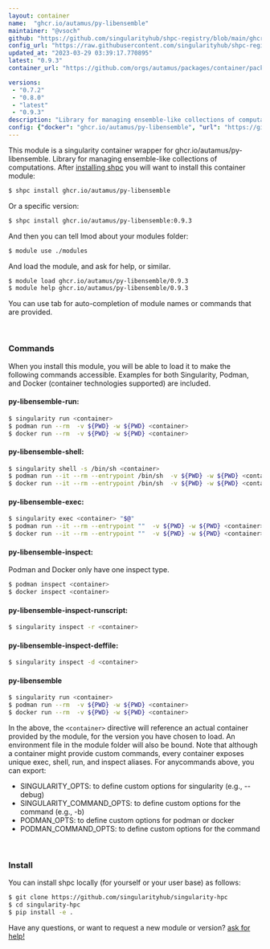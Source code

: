 ```yaml
---
layout: container
name:  "ghcr.io/autamus/py-libensemble"
maintainer: "@vsoch"
github: "https://github.com/singularityhub/shpc-registry/blob/main/ghcr.io/autamus/py-libensemble/container.yaml"
config_url: "https://raw.githubusercontent.com/singularityhub/shpc-registry/main/ghcr.io/autamus/py-libensemble/container.yaml"
updated_at: "2023-03-29 03:39:17.770895"
latest: "0.9.3"
container_url: "https://github.com/orgs/autamus/packages/container/package/py-libensemble"

versions:
 - "0.7.2"
 - "0.8.0"
 - "latest"
 - "0.9.3"
description: "Library for managing ensemble-like collections of computations."
config: {"docker": "ghcr.io/autamus/py-libensemble", "url": "https://github.com/orgs/autamus/packages/container/package/py-libensemble", "maintainer": "@vsoch", "description": "Library for managing ensemble-like collections of computations.", "latest": {"0.9.3": "sha256:f36fa5319ce2c2098a8ea7a5dc0a1bd8eaa0e72d010a0e38d405a8eefa70c586"}, "tags": {"0.7.2": "sha256:590852c32b8b4e5ea6dc5d6909a64f3128f972b062eb362ee5ee3d2c51840b99", "0.8.0": "sha256:b594a04013badc5866635d4d4ade3c21acba4540fa4fa082d7fbb4fc1fc193fb", "latest": "sha256:f36fa5319ce2c2098a8ea7a5dc0a1bd8eaa0e72d010a0e38d405a8eefa70c586", "0.9.3": "sha256:f36fa5319ce2c2098a8ea7a5dc0a1bd8eaa0e72d010a0e38d405a8eefa70c586"}}
---
```


This module is a singularity container wrapper for ghcr.io/autamus/py-libensemble.
Library for managing ensemble-like collections of computations.
After [installing shpc](#install) you will want to install this container module:


```bash
$ shpc install ghcr.io/autamus/py-libensemble
```

Or a specific version:

```bash
$ shpc install ghcr.io/autamus/py-libensemble:0.9.3
```

And then you can tell lmod about your modules folder:

```bash
$ module use ./modules
```

And load the module, and ask for help, or similar.

```bash
$ module load ghcr.io/autamus/py-libensemble/0.9.3
$ module help ghcr.io/autamus/py-libensemble/0.9.3
```

You can use tab for auto-completion of module names or commands that are provided.

<br>

### Commands

When you install this module, you will be able to load it to make the following commands accessible.
Examples for both Singularity, Podman, and Docker (container technologies supported) are included.

#### py-libensemble-run:

```bash
$ singularity run <container>
$ podman run --rm  -v ${PWD} -w ${PWD} <container>
$ docker run --rm  -v ${PWD} -w ${PWD} <container>
```

#### py-libensemble-shell:

```bash
$ singularity shell -s /bin/sh <container>
$ podman run --it --rm --entrypoint /bin/sh  -v ${PWD} -w ${PWD} <container>
$ docker run --it --rm --entrypoint /bin/sh  -v ${PWD} -w ${PWD} <container>
```

#### py-libensemble-exec:

```bash
$ singularity exec <container> "$@"
$ podman run --it --rm --entrypoint ""  -v ${PWD} -w ${PWD} <container> "$@"
$ docker run --it --rm --entrypoint ""  -v ${PWD} -w ${PWD} <container> "$@"
```

#### py-libensemble-inspect:

Podman and Docker only have one inspect type.

```bash
$ podman inspect <container>
$ docker inspect <container>
```

#### py-libensemble-inspect-runscript:

```bash
$ singularity inspect -r <container>
```

#### py-libensemble-inspect-deffile:

```bash
$ singularity inspect -d <container>
```



#### py-libensemble

```bash
$ singularity run <container>
$ podman run --rm  -v ${PWD} -w ${PWD} <container>
$ docker run --rm  -v ${PWD} -w ${PWD} <container>
```


In the above, the `<container>` directive will reference an actual container provided
by the module, for the version you have chosen to load. An environment file in the
module folder will also be bound. Note that although a container
might provide custom commands, every container exposes unique exec, shell, run, and
inspect aliases. For anycommands above, you can export:

 - SINGULARITY_OPTS: to define custom options for singularity (e.g., --debug)
 - SINGULARITY_COMMAND_OPTS: to define custom options for the command (e.g., -b)
 - PODMAN_OPTS: to define custom options for podman or docker
 - PODMAN_COMMAND_OPTS: to define custom options for the command

<br>

### Install

You can install shpc locally (for yourself or your user base) as follows:

```bash
$ git clone https://github.com/singularityhub/singularity-hpc
$ cd singularity-hpc
$ pip install -e .
```

Have any questions, or want to request a new module or version? [ask for help!](https://github.com/singularityhub/singularity-hpc/issues)